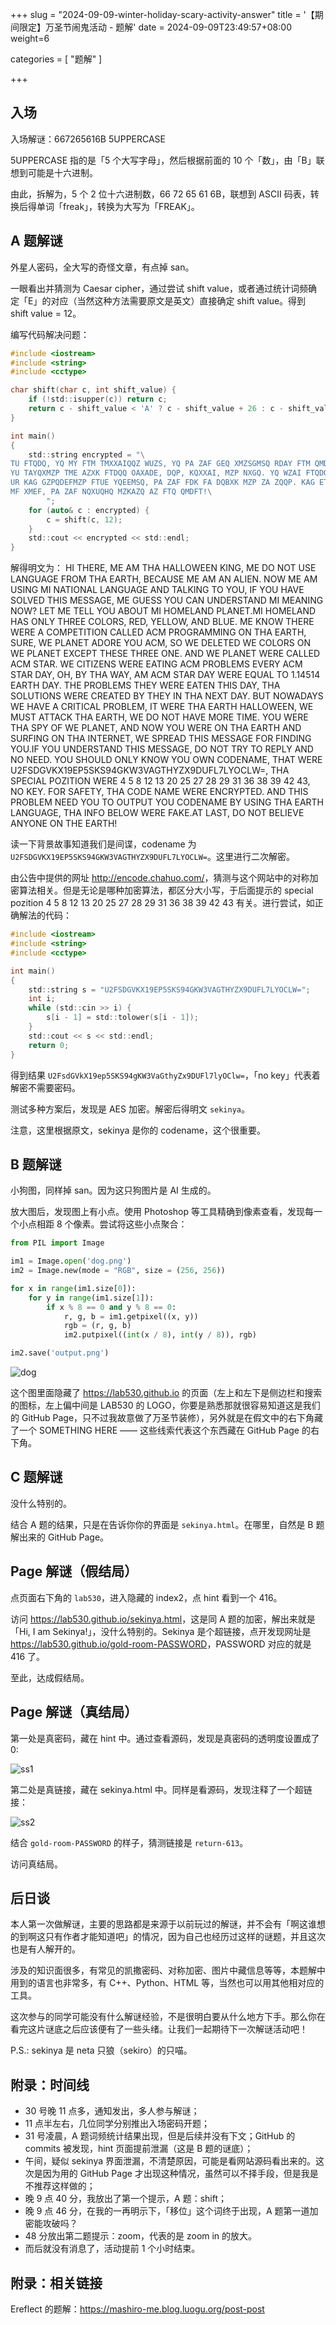 +++
slug = "2024-09-09-winter-holiday-scary-activity-answer"
title = '【期间限定】万圣节闹鬼活动 - 题解'
date = 2024-09-09T23:49:57+08:00
weight=6

categories = [
    "题解"
]


+++

## 入场

入场解谜：667265616B 5UPPERCASE

5UPPERCASE 指的是「5 个大写字母」，然后根据前面的 10 个「数」，由「B」联想到可能是十六进制。

由此，拆解为，5 个 2 位十六进制数，66 72 65 61 6B，联想到 ASCII 码表，转换后得单词「freak」，转换为大写为「FREAK」。

## A 题解谜

外星人密码，全大写的奇怪文章，有点掉 san。

一眼看出并猜测为 Caesar cipher，通过尝试 shift value，或者通过统计词频确定「E」的对应（当然这种方法需要原文是英文）直接确定 shift value。得到 shift value = 12。

编写代码解决问题：

```c
#include <iostream>
#include <string>
#include <cctype>

char shift(char c, int shift_value) {
    if (!std::isupper(c)) return c;
    return c - shift_value < 'A' ? c - shift_value + 26 : c - shift_value;
}

int main()
{
    std::string encrypted = "\
TU FTQDQ, YQ MY FTM TMXXAIQQZ WUZS, YQ PA ZAF GEQ XMZSGMSQ RDAY FTM QMDFT, NQOMGEQ YQ MY MZ MXUQZ. ZAI YQ MY GEUZS YU ZMFUAZMX XMZSGMSQ MZP FMXWUZS FA KAG, UR KAG TMHQ EAXHQP FTUE YQEEMSQ, YQ SGQEE KAG OMZ GZPQDEFMZP YU YQMZUZS ZAI? XQF YQ FQXX KAG MNAGF YU TAYQXMZP BXMZQF.\
YU TAYQXMZP TME AZXK FTDQQ OAXADE, DQP, KQXXAI, MZP NXGQ. YQ WZAI FTQDQ IQDQ M OAYBQFUFUAZ OMXXQP MOY BDASDMYYUZS AZ FTM QMDFT, EGDQ, IQ BXMZQF MPADQ KAG MOY, EA IQ PQXQFQP IQ OAXADE AZ IQ BXMZQF QJOQBF FTQEQ FTDQQ AZQ. MZP IQ BXMZQF IQDQ OMXXQP MOY EFMD. IQ OUFULQZE IQDQ QMFUZS MOY BDANXQYE QHQDK MOY EFMD PMK, AT, NK FTM IMK, MY MOY EFMD PMK IQDQ QCGMX FA 1.14514 QMDFT PMK. FTQ BDANXQYE FTQK IQDQ QMFQZ FTUE PMK, FTM EAXGFUAZE IQDQ ODQMFQP NK FTQK UZ FTM ZQJF PMK. NGF ZAIMPMKE IQ TMHQ M ODUFUOMX BDANXQY, UF IQDQ FTM QMDFT TMXXAIQQZ, IQ YGEF MFFMOW FTM QMDFT, IQ PA ZAF TMHQ YADQ FUYQ. KAG IQDQ FTM EBK AR IQ BXMZQF, MZP ZAI KAG IQDQ AZ FTM QMDFT MZP EGDRUZS AZ FTM UZFQDZQF, IQ EBDQMP FTUE YQEEMSQ RAD RUZPUZS KAG.\
UR KAG GZPQDEFMZP FTUE YQEEMSQ, PA ZAF FDK FA DQBXK MZP ZA ZQQP. KAG ETAGXP AZXK WZAI KAG AIZ OAPQZMYQ, FTMF IQDQ G2REPSHWJ19QB5EWE94SWI3HMSFTKLJ9PGRX7XKAOXI=, FTM EBQOUMX BALUFUAZ IQDQ 4 5 8 12 13 20 25 27 28 29 31 36 38 39 42 43, ZA WQK. RAD EMRQFK, FTM OAPQ ZMYQ IQDQ QZODKBFQP. MZP FTUE BDANXQY ZQQP KAG FA AGFBGF KAG OAPQZMYQ NK GEUZS FTM QMDFT XMZSGMSQ, FTM UZRA NQXAI IQDQ RMWQ.\
MF XMEF, PA ZAF NQXUQHQ MZKAZQ AZ FTQ QMDFT!\
        ";
    for (auto& c : encrypted) {
        c = shift(c, 12);
    }
    std::cout << encrypted << std::endl;
}
```

解得明文为：
HI THERE, ME AM THA HALLOWEEN KING, ME DO NOT USE LANGUAGE FROM THA EARTH, BECAUSE ME AM AN ALIEN. NOW ME AM USING MI NATIONAL LANGUAGE AND TALKING TO YOU, IF YOU HAVE SOLVED THIS MESSAGE, ME GUESS YOU CAN UNDERSTAND MI MEANING NOW? LET ME TELL YOU ABOUT MI HOMELAND PLANET.MI HOMELAND HAS ONLY THREE COLORS, RED, YELLOW, AND BLUE. ME KNOW THERE WERE A COMPETITION CALLED ACM PROGRAMMING ON THA EARTH, SURE, WE PLANET ADORE YOU ACM, SO WE DELETED WE COLORS ON WE PLANET EXCEPT THESE THREE ONE. AND WE PLANET WERE CALLED ACM STAR. WE CITIZENS WERE EATING ACM PROBLEMS EVERY ACM STAR DAY, OH, BY THA WAY, AM ACM STAR DAY WERE EQUAL TO 1.14514 EARTH DAY. THE PROBLEMS THEY WERE EATEN THIS DAY, THA SOLUTIONS WERE CREATED BY THEY IN THA NEXT DAY. BUT NOWADAYS WE HAVE A CRITICAL PROBLEM, IT WERE THA EARTH HALLOWEEN, WE MUST ATTACK THA EARTH, WE DO NOT HAVE MORE TIME. YOU WERE THA SPY OF WE PLANET, AND NOW YOU WERE ON THA EARTH AND SURFING ON THA INTERNET, WE SPREAD THIS MESSAGE FOR FINDING YOU.IF YOU UNDERSTAND THIS MESSAGE, DO NOT TRY TO REPLY AND NO NEED. YOU SHOULD ONLY KNOW YOU OWN CODENAME, THAT WERE U2FSDGVKX19EP5SKS94GKW3VAGTHYZX9DUFL7LYOCLW=, THA SPECIAL POZITION WERE 4 5 8 12 13 20 25 27 28 29 31 36 38 39 42 43, NO KEY. FOR SAFETY, THA CODE NAME WERE ENCRYPTED. AND THIS PROBLEM NEED YOU TO OUTPUT YOU CODENAME BY USING THA EARTH LANGUAGE, THA INFO BELOW WERE FAKE.AT LAST, DO NOT BELIEVE ANYONE ON THE EARTH!

读一下背景故事知道我们是间谍，codename 为 `U2FSDGVKX19EP5SKS94GKW3VAGTHYZX9DUFL7LYOCLW=`。这里进行二次解密。

由公告中提供的网址 <http://encode.chahuo.com/>，猜测与这个网站中的对称加密算法相关。但是无论是哪种加密算法，都区分大小写，于后面提示的 special pozition 4 5 8 12 13 20 25 27 28 29 31 36 38 39 42 43 有关。进行尝试，如正确解法的代码：

```c
#include <iostream>
#include <string>
#include <cctype>

int main()
{
    std::string s = "U2FSDGVKX19EP5SKS94GKW3VAGTHYZX9DUFL7LYOCLW=";
    int i;
    while (std::cin >> i) {
        s[i - 1] = std::tolower(s[i - 1]);
    }
    std::cout << s << std::endl;
    return 0;
}
```

得到结果 `U2FsdGVkX19ep5SKS94gKW3VaGthyZx9DUFl7lyOClw=`，「no key」代表着解密不需要密码。

测试多种方案后，发现是 AES 加密。解密后得明文 `sekinya`。

注意，这里根据原文，sekinya 是你的 codename，这个很重要。

## B 题解谜

小狗图，同样掉 san。因为这只狗图片是 AI 生成的。

放大图后，发现图上有小点。使用 Photoshop 等工具精确到像素查看，发现每一个小点相距 8 个像素。尝试将这些小点聚合：

```python
from PIL import Image

im1 = Image.open('dog.png')
im2 = Image.new(mode = "RGB", size = (256, 256))

for x in range(im1.size[0]):
    for y in range(im1.size[1]):
        if x % 8 == 0 and y % 8 == 0:
            r, g, b = im1.getpixel((x, y))
            rgb = (r, g, b)
            im2.putpixel((int(x / 8), int(y / 8)), rgb)

im2.save('output.png')
```

![dog](/images/posts/2022-halloween/output.png)

这个图里面隐藏了 <https://lab530.github.io> 的页面（左上和左下是侧边栏和搜索的图标，左上偏中间是 LAB530 的 LOGO，你要是熟悉那就很容易知道这是我们的 GitHub Page，只不过我故意做了万圣节装修），另外就是在假文中的右下角藏了一个 SOMETHING HERE —— 这些线索代表这个东西藏在 GitHub Page 的右下角。

## C 题解谜

没什么特别的。

结合 A 题的结果，只是在告诉你你的界面是 `sekinya.html`。在哪里，自然是 B 题解出来的 GitHub Page。

## Page 解谜（假结局）

点页面右下角的 `lab530`，进入隐藏的 index2，点 hint 看到一个 416。

访问 <https://lab530.github.io/sekinya.html>，这是同 A 题的加密，解出来就是「Hi, I am Sekinya!」，没什么特别的。Sekinya 是个超链接，点开发现网址是 <https://lab530.github.io/gold-room-PASSWORD>，PASSWORD 对应的就是 416 了。

至此，达成假结局。

## Page 解谜（真结局）

第一处是真密码，藏在 hint 中。通过查看源码，发现是真密码的透明度设置成了 0:

![ss1](/images/posts/2022-halloween/ss1.png)

第二处是真链接，藏在 sekinya.html 中。同样是看源码，发现注释了一个超链接：

![ss2](/images/posts/2022-halloween/ss2.png)

结合 `gold-room-PASSWORD` 的样子，猜测链接是 `return-613`。

访问真结局。

## 后日谈

本人第一次做解谜，主要的思路都是来源于以前玩过的解谜，并不会有「啊这谁想的到啊这只有作者才能知道吧」的情况，因为自己也经历过这样的谜题，并且这次也是有人解开的。

涉及的知识面很多，有常见的凯撒密码、对称加密、图片中藏信息等等，本题解中用到的语言也非常多，有 C++、Python、HTML 等，当然也可以用其他相对应的工具。

这次参与的同学可能没有什么解谜经验，不是很明白要从什么地方下手。那么你在看完这片谜底之后应该便有了一些头绪。让我们一起期待下一次解谜活动吧！

P.S.: sekinya 是 neta 只狼（sekiro）的只喵。

## 附录：时间线

- 30 号晚 11 点多，通知发出，多人参与解谜；
- 11 点半左右，几位同学分别推出入场密码开题；
- 31 号凌晨，A 题词频统计结果出现，但是后续并没有下文；GitHub 的 commits 被发现，hint 页面提前泄漏（这是 B 题的谜底）；
- 午间，疑似 sekinya 界面泄漏，不清楚原因，可能是看网站源码看出来的。这次是因为用的 GitHub Page 才出现这种情况，虽然可以不择手段，但是我是不推荐这样做的；
- 晚 9 点 40 分，我放出了第一个提示，A 题：shift；
- 晚 9 点 46 分，在我的一再明示下，「移位」这个词终于出现，A 题第一道加密能攻破吗？
- 48 分放出第二题提示：zoom，代表的是 zoom in 的放大。
- 而后就没有消息了，活动提前 1 个小时结束。

## 附录：相关链接

Ereflect 的题解：<https://mashiro-me.blog.luogu.org/post-post>
